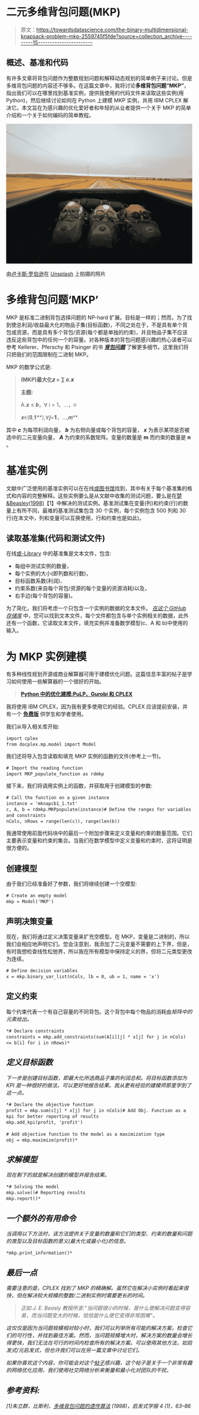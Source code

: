 # 二元多维背包问题(MKP)

> 原文：<https://towardsdatascience.com/the-binary-multidimensional-knapsack-problem-mkp-2559745f5fde?source=collection_archive---------15----------------------->

## 概述、基准和代码

有许多文章将背包问题作为整数规划问题和解释动态规划的简单例子来讨论。但是多维背包问题的内容还不够多。在这篇文章中，我将讨论**多维背包问题“MKP”**，指出我们可以在哪里找到基准实例，提供我使用的代码文件来读取这些实例(用 Python)，然后继续讨论如何在 Python 上建模 MKP 实例，并用 IBM CPLEX 解决它。本文旨在为感兴趣的优化爱好者和年轻的从业者提供一个关于 MKP 的简单介绍和一个关于如何编码的简单教程。

![](img/321200cb0c12cbc35e95004b37f0911d.png)

由[卢卡斯·罗伯逊](https://unsplash.com/@sheetstothewind?utm_source=unsplash&utm_medium=referral&utm_content=creditCopyText)在 [Unsplash](https://unsplash.com/s/photos/backpacks?utm_source=unsplash&utm_medium=referral&utm_content=creditCopyText) 上拍摄的照片

# **多维背包问题‘MKP’**

MKP 是标准二进制背包选择问题的 NP-hard 扩展。目标是一样的；然而，为了找到使总利润/收益最大化的物品子集(目标函数)，不同之处在于，不是具有单个背包或资源，而是具有多个背包/资源(每个都是单独的约束)，并且物品子集不应该违反这些背包中的任何一个的容量。对各种版本的背包问题感兴趣的热心读者可以参考 Kellerer、Pferschy 和 Pisinger 的书 [***背包问题***](https://www.springer.com/gp/book/9783540402862) 了解更多细节。这里我们将只把我们的范围限制在二进制 MKP。

MKP 的数学公式是:

> **(MKP)最大化𝒛 = ∑ 𝒄.𝒙**
> 
> **主题:**
> 
> A.𝒙 ≤ 𝒃，∀ i = 1，…，n
> 
> 𝒙∈{𝟎,𝟏**},∀𝒋=**𝟏**，…,𝒎**

其中 ***c*** 为每项利润向量， ***b*** 为右侧向量或每个背包的容量， ***x*** 为表示某项是否被选中的二元变量向量， ***A*** 为约束的系数矩阵。变量的数量是 **m** 而约束的数量是 **n** 。

# **基准实例**

文献中广泛使用的基准实例可以在在线[或图书馆](http://people.brunel.ac.uk/~mastjjb/jeb/orlib/mknapinfo.html)找到，其中有关于每个基准集的格式和内容的完整解释。这些实例要么是从文献中收集的测试问题，要么是在[楚&Beasley(1998)](https://link.springer.com/article/10.1023/A:1009642405419)【1】中解决的测试实例。基准测试集在变量(列)和约束(行)的数量上有所不同，最难的基准测试集包含 30 个实例，每个实例包含 500 列和 30 行(在本文中，列和变量可以互换使用，行和约束也是如此)。

## **读取基准集(代码和测试文件)**

在线[或-Library](http://people.brunel.ac.uk/~mastjjb/jeb/orlib/mknapinfo.html) 中的基准集是文本文件，包含:

*   每组中测试实例的数量，
*   每个实例的大小(即列数和行数)，
*   目标函数系数(利润)、
*   约束系数(来自每个背包/资源的每个变量的资源消耗)以及，
*   右手边(每个背包的容量)。

为了简化，我们将考虑一个只包含一个实例的数据的文本文件。 [*在这个 GitHub 存储库*](https://github.com/AghaMS/Multidimensional_Knapsack_Problem_Modelling) 中，您可以找到文本文件，每个文件都包含与单个实例相关的数据，此外还有一个函数，它读取文本文件，填充实例并准备数学模型(c、A 和 b)中使用的输入。

# 为 MKP 实例建模

有多种线性规划开源或商业解算器可用于建模优化问题。这篇信息丰富的帖子是学习如何使用一些解算器的一个很好的开始。

> [**Python 中的优化建模:PuLP、Gurobi 和 CPLEX**](https://medium.com/opex-analytics/optimization-modeling-in-python-pulp-gurobi-and-cplex-83a62129807a)

我将使用 IBM CPLEX，因为我有更多使用它的经验。CPLEX 应该提前安装，并有一个 [**免费版**](https://www.ibm.com/uk-en/products/ilog-cplex-optimization-studio) 供学生和学者使用。

我们从导入相关库开始:

```
import cplex
from docplex.mp.model import Model
```

我们还将导入包含读取和填充 MKP 实例的函数的文件(参考上一节)。

```
# Import the reading function 
import MKP_populate_function as rdmkp
```

接下来，我们将调用实例上的函数，并获取用于创建模型的参数:

```
# Call the function on a given instance
instance = 'mknapcb1_1.txt'
c, A, b = rdmkp.MKPpopulate(instance)# Define the ranges for variables and constraints
nCols, nRows = range(len(c)), range(len(b))
```

我通常使用前面代码块中的最后一个附加步骤来定义变量和约束的数量范围。它们主要表示变量和约束的集合。当我们在数学模型中定义变量和约束时，这将证明是很方便的。

## 创建模型

由于我们已经准备好了参数，我们将继续创建一个空模型:

```
# Create an empty model 
mkp = Model('MKP')
```

## 声明决策变量

现在，我们将通过定义决策变量来扩充空模型。在 MKP，变量是二进制的，所以我们会相应地声明它们。您会注意到，我添加了二元变量不需要的上下界，但是，有时我想检查线性松弛界，所以我在所有模型中保持定义的界，但将二元类型更改为连续。

```
# Define decision variables      
x = mkp.binary_var_list(nCols, lb = 0, ub = 1, name = 'x')
```

## 定义约束

每个约束代表一个有自己容量的不同背包。这个背包中每个物品的消耗由*矩阵中的元素给出。*

```
*# Declare constraints
constraints = mkp.add_constraints(sum(A[i][j] * x[j] for j in nCols) <= b[i] for i in nRows)*
```

## *定义目标函数*

*下一步是创建目标函数，即最大化所选商品子集的利润总和。将目标函数添加为 KPI 是一种很好的做法，可以更好地报告结果。我从更有经验的建模师那里学到了这一点。*

```
*# Declare the objective function
profit = mkp.sum(c[j] * x[j] for j in nCols)# Add Obj. Function as a kpi for better reporting of results     
mkp.add_kpi(profit, 'profit')

# Add objective function to the model as a maximization type
obj = mkp.maximize(profit)*
```

## *求解模型*

*现在剩下的就是解决创建的模型并报告结果。*

```
*# Solving the model
mkp.solve()# Reporting results
mkp.report()*
```

## *一个额外的有用命令*

*当调用以下方法时，该方法提供关于变量的数量和它们的类型、约束的数量和问题的类型以及目标函数的意义(最大化或最小化)的信息。*

```
*mkp.print_information()*
```

## *最后一点*

*需要注意的是，CPLEX 找到了 MKP 的精确解。虽然它在解决小实例时看起来很快，但在解决较大规模的整数/二进制实例时需要更长的时间。*

> *正如 J. E. Beasly 教授所言:"当问题很小的时候，是什么使解决问题变得容易，而当问题变大的时候，恰恰是什么使它变得非常困难"。*

*这仅仅是因为当问题规模相对较小时，我们可以列举所有可能的解决方案，检查它们的可行性，并找到最佳方案。然而，当问题规模增大时，解决方案的数量会增长得更快，我们无法在可行的时间内检查所有的解决方案。可以使用其他方法，如启发式/元启发式，但也许我们可以在另一篇文章中讨论它们。*

*如果你喜欢这个内容，你可能会对这个[帖子](https://blog.satalia.com/measuring-team-disruption-b16979a6038d?source=your_stories_page-------------------------------------)感兴趣，这个帖子是关于一个非常有趣的网络优化应用，我们使用社交网络分析来衡量和最小化对团队的干扰。*

## *参考资料:*

*[1]朱立群，比斯利，[多维背包问题的遗传算法](https://scholar.google.co.uk/citations?view_op=view_citation&hl=en&user=qM9xh_cAAAAJ&citation_for_view=qM9xh_cAAAAJ:d1gkVwhDpl0C) (1998)，启发式学报 4 (1)，63–86*